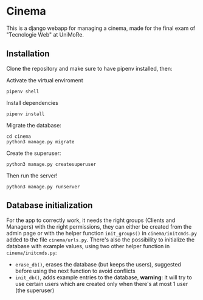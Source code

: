 # Cinema

This is a django webapp for managing a cinema, made for the final exam of "Tecnologie Web" at UniMoRe.

## Installation
Clone the repository and make sure to have pipenv installed, then:

Activate the virtual enviroment
```
pipenv shell
```

Install dependencies
```
pipenv install
```

Migrate the database:
```
cd cinema
python3 manage.py migrate
```

Create the superuser:
```
python3 manage.py createsuperuser
```

Then run the server!
```
python3 manage.py runserver
```

## Database initialization
For the app to correctly work, it needs the right groups (Clients and Managers) with the right permissions, they can either be created from the admin page or with the helper function ```init_groups()``` in ```cinema/initcmds.py``` added to the file ```cinema/urls.py```.
There's also the possibility to initialize the database with example values, using two other helper function in ```cinema/initcmds.py```:
- ```erase_db()```, erases the database (but keeps the users), suggested before using the next function to avoid conflicts
- ```init_db()```, adds example entries to the database, **warning**: it will try to use certain users which are created only when there's at most 1 user (the superuser)
